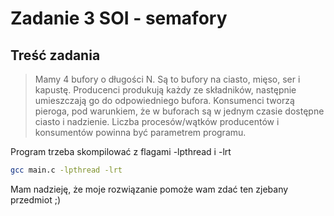 # Zadanie 3 SOI - semafory

## Treść zadania

> Mamy 4 bufory o długości N. Są to bufory na ciasto, mięso, ser i kapustę.
> Producenci produkują każdy ze składników, następnie umieszczają go do odpowiedniego bufora.
> Konsumenci tworzą pieroga, pod warunkiem, że w buforach są w jednym czasie dostępne ciasto i nadzienie.
> Liczba procesów/wątków producentów i konsumentów powinna być parametrem programu.

Program trzeba skompilować z flagami -lpthread i -lrt
```sh
gcc main.c -lpthread -lrt
```

Mam nadzieję, że moje rozwiązanie pomoże wam zdać ten zjebany przedmiot ;)
